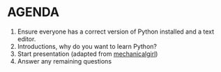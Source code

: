 AGENDA
=======
1.  Ensure everyone has a correct version of Python installed and a text editor.
2.  Introductions, why do you want to learn Python?
3.  Start presentation (adapted from [mechanicalgirl](http://www.github.com/mechanicalgirl))
4.  Answer any remaining questions
